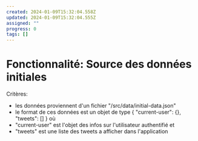 ```yaml
---
created: 2024-01-09T15:32:04.558Z
updated: 2024-01-09T15:32:04.555Z
assigned: ""
progress: 0
tags: []
---
```


# Fonctionnalité: Source des données initiales

Critères:
  - les données proviennent d'un fichier "/src/data/initial-data.json"
  - le format de ces données est un objet de type { "current-user": {}, "tweets": [] } où
  - "current-user" est l'objet des infos sur l'utilisateur authentifié et
  - "tweets" est une liste des tweets a afficher dans l'application
